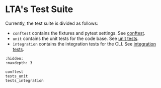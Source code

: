 # LTA's Test Suite

Currently, the test suite is divided as follows:

- `conftest` contains the fixtures and pytest settings. See [conftest](./conftest.md).
- `unit` contains the unit tests for the code base. See [unit tests](./tests_unit.md).
- `integration` contains the integration tests for the CLI. See [integration tests](./tests_integration.md).

```{toctree}
:hidden:
:maxdepth: 3

conftest
tests_unit
tests_integration
```
